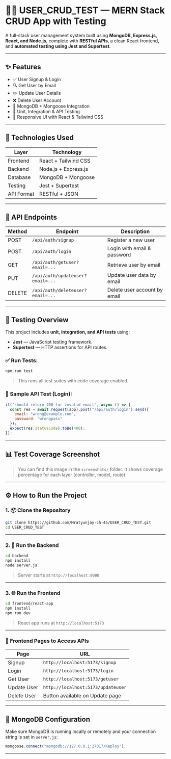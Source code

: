# 🧑‍💻 USER\_CRUD\_TEST — MERN Stack CRUD App with Testing

A full-stack user management system built using **MongoDB, Express.js, React, and Node.js**, complete with **RESTful APIs**, a clean React frontend, and **automated testing using Jest and Supertest**.

---

## ✨ Features

- ✅ User Signup & Login
- 🔍 Get User by Email
- ✏️ Update User Details
- ❌ Delete User Account
- 📆 MongoDB + Mongoose Integration
- 🧲 Unit, Integration & API Testing
- 🎨 Responsive UI with React & Tailwind CSS

---

## 📌 Technologies Used

| Layer      | Technology           |
| ---------- | -------------------- |
| Frontend   | React + Tailwind CSS |
| Backend    | Node.js + Express.js |
| Database   | MongoDB + Mongoose   |
| Testing    | Jest + Supertest     |
| API Format | RESTful + JSON       |

---

## 📘 API Endpoints

| Method | Endpoint                         | Description                  |
| ------ | -------------------------------- | ---------------------------- |
| POST   | `/api/auth/signup`               | Register a new user          |
| POST   | `/api/auth/login`                | Login with email & password  |
| GET    | `/api/auth/getuser?email=...`    | Retrieve user by email       |
| PUT    | `/api/auth/updateuser?email=...` | Update user data by email    |
| DELETE | `/api/auth/deleteuser?email=...` | Delete user account by email |

---

## 🧲 Testing Overview

This project includes **unit, integration, and API tests** using:

- **Jest** — JavaScript testing framework.
- **Supertest** — HTTP assertions for API routes.

### ✅ Run Tests:

```bash
npm run test
```

> This runs all test suites with code coverage enabled.

### 🚽 Sample API Test (Login):

```js
it("should return 400 for invalid email", async () => {
  const res = await request(app).post("/api/auth/login").send({
    email: "wrong@example.com",
    password: "wrongpass"
  });
  expect(res.statusCode).toBe(400);
});
```

---

## 📊 Test Coverage Screenshot



> You can find this image in the `screenshots/` folder. It shows coverage percentage for each layer (controller, model, route).

---

## ⚙️ How to Run the Project

### 1. 📦 Clone the Repository

```bash
git clone https://github.com/Mratyunjay-ch-45/USER_CRUD_TEST.git
cd USER_CRUD_TEST
```

---

### 2. 🔧 Run the Backend

```bash
cd backend
npm install
node server.js
```

> Server starts at `http://localhost:8000`

---

### 3. 🌐 Run the Frontend

```bash
cd frontend/react-app
npm install
npm run dev
```

> React app runs at `http://localhost:5173`

---

### 🔗 Frontend Pages to Access APIs

| Page        | URL                                |
| ----------- | ---------------------------------- |
| Signup      | `http://localhost:5173/signup`     |
| Login       | `http://localhost:5173/login`      |
| Get User    | `http://localhost:5173/getuser`    |
| Update User | `http://localhost:5173/updateuser` |
| Delete User | Button available on Update page    |

---

## 📂 MongoDB Configuration

Make sure MongoDB is running locally or remotely and your connection string is set in `server.js`:

```js
mongoose.connect("mongodb://127.0.0.1:27017/Keploy");
```

---

